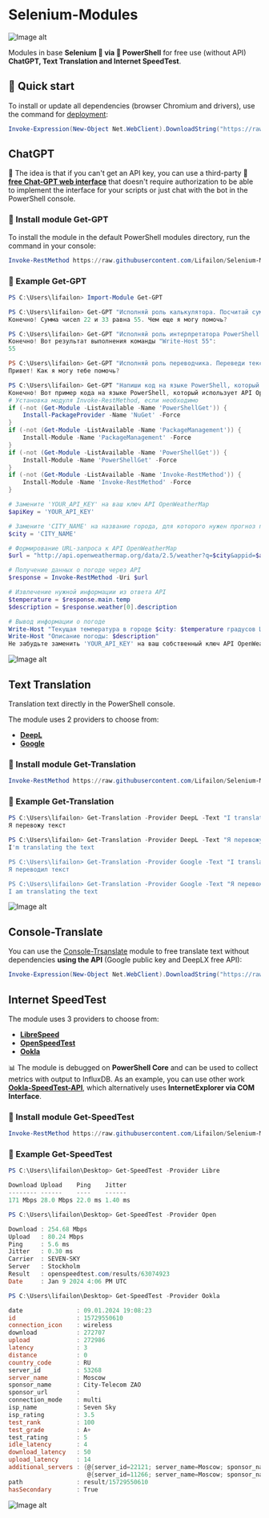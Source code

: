 # Selenium-Modules

![Image alt](https://github.com/Lifailon/Selenium-Modules/blob/rsa/Images/logo.jpg)

Modules in base **Selenium 💚 via 💙 PowerShell** for free use (without API) **ChatGPT, Text Translation and Internet SpeedTest**.

## 🚀 Quick start

To install or update all dependencies (browser Chromium and drivers), use the command for [deployment](https://github.com/Lifailon/Deploy-Selenium):

```PowerShell
Invoke-Expression(New-Object Net.WebClient).DownloadString("https://raw.githubusercontent.com/Lifailon/Deploy-Selenium/rsa/Deploy-Selenium-Drivers.ps1")
```

## ChatGPT

🐥 The idea is that if you can't get an API key, you can use a third-party 🙏 **[free Chat-GPT web interface](https://chatg.io)** that doesn't require authorization to be able to implement the interface for your scripts or just chat with the bot in the PowerShell console.

### 🚀 Install module Get-GPT

To install the module in the default PowerShell modules directory, run the command in your console:

```PowerShell
Invoke-RestMethod https://raw.githubusercontent.com/Lifailon/Selenium-Modules/rsa/Modules/Get-GPT/Get-GPT.psm1 | Out-File -FilePath "$(New-Item -Path "$($($Env:PSModulePath -split ";")[0])\Get-GPT" -ItemType Directory -Force)\Get-GPT.psm1" -Force
```

### 🎉 Example Get-GPT

```PowerShell
PS C:\Users\lifailon> Import-Module Get-GPT

PS C:\Users\lifailon> Get-GPT "Исполняй роль калькулятора. Посчитай сумму чисел: 22+33"
Конечно! Сумма чисел 22 и 33 равна 55. Чем еще я могу помочь?

PS C:\Users\lifailon> Get-GPT "Исполняй роль интерпретатора PowerShell. Выведи результат команды: Write-Host $(22+33)"
Конечно! Вот результат выполнения команды "Write-Host 55":
55

PS C:\Users\lifailon> Get-GPT "Исполняй роль переводчика. Переведи текст на русский язык: Hi! How can I help you?"
Привет! Как я могу тебе помочь?

PS C:\Users\lifailon> Get-GPT "Напиши код на языке PowerShell, который позволяет получить прогноз погоды"
Конечно! Вот пример кода на языке PowerShell, который использует API OpenWeatherMap для получения прогноза погоды:
# Установка модуля Invoke-RestMethod, если необходимо
if (-not (Get-Module -ListAvailable -Name 'PowerShellGet')) {
    Install-PackageProvider -Name 'NuGet' -Force
}
if (-not (Get-Module -ListAvailable -Name 'PackageManagement')) {
    Install-Module -Name 'PackageManagement' -Force
}
if (-not (Get-Module -ListAvailable -Name 'PowerShellGet')) {
    Install-Module -Name 'PowerShellGet' -Force
}
if (-not (Get-Module -ListAvailable -Name 'Invoke-RestMethod')) {
    Install-Module -Name 'Invoke-RestMethod' -Force
}

# Замените 'YOUR_API_KEY' на ваш ключ API OpenWeatherMap
$apiKey = 'YOUR_API_KEY'

# Замените 'CITY_NAME' на название города, для которого нужен прогноз погоды
$city = 'CITY_NAME'

# Формирование URL-запроса к API OpenWeatherMap
$url = "http://api.openweathermap.org/data/2.5/weather?q=$city&appid=$apiKey"

# Получение данных о погоде через API
$response = Invoke-RestMethod -Uri $url

# Извлечение нужной информации из ответа API
$temperature = $response.main.temp
$description = $response.weather[0].description

# Вывод информации о погоде
Write-Host "Текущая температура в городе $city: $temperature градусов Цельсия"
Write-Host "Описание погоды: $description"
Не забудьте заменить 'YOUR_API_KEY' на ваш собственный ключ API OpenWeatherMap и 'CITY_NAME' на название города, для которого вы хотите получить прогноз погоды. После запуска скрипта, вы увидите текущую температуру и описание погоды
```

![Image alt](https://github.com/Lifailon/Selenium-Modules/blob/rsa/Images/gpt-example.gif)

## Text Translation

Translation text directly in the PowerShell console.

The module uses 2 providers to choose from:

- **[DeepL](https://www.deepl.com/translator)**
- **[Google](https://translate.google.fi)**

### 🚀 Install module Get-Translation

```PowerShell
Invoke-RestMethod https://raw.githubusercontent.com/Lifailon/Selenium-Modules/rsa/Modules/Get-Translation/Get-Translation.psm1 | Out-File -FilePath "$(New-Item -Path "$($($Env:PSModulePath -split ";")[0])\Get-Translation" -ItemType Directory -Force)\Get-Translation.psm1" -Force
```

### 🎉 Example Get-Translation

```PowerShell
PS C:\Users\lifailon> Get-Translation -Provider DeepL -Text "I translating the text"
Я перевожу текст

PS C:\Users\lifailon> Get-Translation -Provider DeepL -Text "Я перевожу текст"
I'm translating the text

PS C:\Users\lifailon> Get-Translation -Provider Google -Text "I translating the text"
Я переводил текст

PS C:\Users\lifailon> Get-Translation -Provider Google -Text "Я перевожу текст" -Language en
I am translating the text
```

![Image alt](https://github.com/Lifailon/Selenium-Modules/blob/rsa/Images/translation-example.jpg)

## Console-Translate

You can use the [Console-Trsanslate](https://github.com/Lifailon/Console-Translate) module to free translate text without dependencies **using the API** (Google public key and DeepLX free API):

```PowerShell
Invoke-Expression(New-Object Net.WebClient).DownloadString("https://raw.githubusercontent.com/Lifailon/Console-Translate/rsa/Deploy-Console-Translate.ps1")
```

## Internet SpeedTest

The module uses 3 providers to choose from:

- **[LibreSpeed](https://librespeed.org)**
- **[OpenSpeedTest](https://openspeedtest.com)**
- **[Ookla](https://www.speedtest.net)**

📊 The module is debugged on **PowerShell Core** and can be used to collect metrics with output to InfluxDB. As an example, you can use other work **[Ookla-SpeedTest-API](https://github.com/Lifailon/Ookla-SpeedTest-API)**, which alternatively uses **InternetExplorer via COM Interface**.

### 🚀 Install module Get-SpeedTest

```PowerShell
Invoke-RestMethod https://raw.githubusercontent.com/Lifailon/Selenium-Modules/rsa/Modules/Get-SpeedTest/Get-SpeedTest.psm1 | Out-File -FilePath "$(New-Item -Path "$($($Env:PSModulePath -split ";")[0])\Get-SpeedTest" -ItemType Directory -Force)\Get-SpeedTest.psm1" -Force
```

### 🎉 Example Get-SpeedTest

```PowerShell
PS C:\Users\lifailon\Desktop> Get-SpeedTest -Provider Libre

Download Upload    Ping    Jitter
-------- ------    ----    ------
171 Mbps 28.0 Mbps 22.0 ms 1.40 ms

PS C:\Users\lifailon\Desktop> Get-SpeedTest -Provider Open 

Download : 254.68 Mbps
Upload   : 80.24 Mbps
Ping     : 5.6 ms
Jitter   : 0.30 ms
Carrier  : SEVEN-SKY
Server   : Stockholm
Result   : openspeedtest.com/results/63074923
Date     : Jan 9 2024 4:06 PM UTC

PS C:\Users\lifailon\Desktop> Get-SpeedTest -Provider Ookla

date               : 09.01.2024 19:08:23
id                 : 15729550610
connection_icon    : wireless
download           : 272707
upload             : 272986
latency            : 3
distance           : 0
country_code       : RU
server_id          : 53268
server_name        : Moscow
sponsor_name       : City-Telecom ZAO
sponsor_url        :
connection_mode    : multi
isp_name           : Seven Sky
isp_rating         : 3.5
test_rank          : 100
test_grade         : A+
test_rating        : 5
idle_latency       : 4
download_latency   : 50
upload_latency     : 14
additional_servers : {@{server_id=22121; server_name=Moscow; sponsor_name=MosLine Group LLC}, @{server_id=23499; server_name=Moscow; sponsor_name=Марьино.net},
                      @{server_id=11266; server_name=Moscow; sponsor_name=INETCOM LLC}}
path               : result/15729550610
hasSecondary       : True
```

![Image alt](https://github.com/Lifailon/Selenium-Modules/blob/rsa/Images/speedtest-example.jpg)